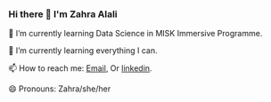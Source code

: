 ### Hi there 👋 I'm Zahra Alali 


🌱 I’m currently learning Data Science in MISK Immersive Programme.

🔦 I’m currently learning everything I can.

📫 How to reach me: [Email](ms.zahra.alali@gmail.com), Or [linkedin](www.linkedin.com/in/zahra-alali-684514185).

😄 Pronouns: Zahra/she/her 

<!--
**Zahra-Alali/Zahra-Alali** is a ✨ _special_ ✨ repository because its `README.md` (this file) appears on your GitHub profile.

Here are some ideas to get you started:


- 🔭 I’m currently working on ...
- 🌱 I’m currently learning ...
- 👯 I’m looking to collaborate on ...
- 🤔 I’m looking for help with ...
- 💬 Ask me about ...
- 📫 How to reach me: ...
- 😄 Pronouns: ...
- ⚡ Fun fact: ...
-->
